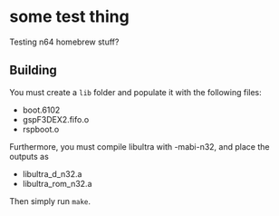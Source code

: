 # some test thing
Testing n64 homebrew stuff?

## Building
You must create a `lib` folder and populate it with the following files:
- boot.6102
- gspF3DEX2.fifo.o
- rspboot.o

Furthermore, you must compile libultra with -mabi-n32, and place the outputs as
- libultra_d_n32.a
- libultra_rom_n32.a

Then simply run `make`.
